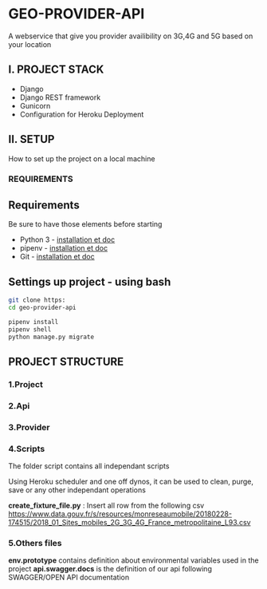 # GEO-PROVIDER-API

A webservice that give you provider availibility on 3G,4G and 5G based on your location

## I. PROJECT STACK

- Django
- Django REST framework
- Gunicorn
- Configuration for Heroku Deployment

## II. SETUP

How to set up the project on a local machine

### REQUIREMENTS

## Requirements

Be sure to have those elements before starting

- Python 3 - [installation et doc](https://wiki.python.org/moin/BeginnersGuide)
- pipenv - [installation et doc](https://virtualenv.pypa.io/en/latest/)
- Git - [installation et doc](https://git-scm.com/book/en/v2/Getting-Started-Installing-Git)

## Settings up project - using bash

```bash
git clone https:
cd geo-provider-api
```

```bash
pipenv install
pipenv shell
python manage.py migrate
```

## PROJECT STRUCTURE

### 1.Project

### 2.Api

### 3.Provider

### 4.Scripts

The folder script contains all independant scripts

Using Heroku scheduler and one off dynos, it can be used to clean, purge, save or any other independant operations

**create_fixture_file.py** : Insert all row from the following csv https://www.data.gouv.fr/s/resources/monreseaumobile/20180228-174515/2018_01_Sites_mobiles_2G_3G_4G_France_metropolitaine_L93.csv

### 5.Others files

**env.prototype** contains definition about environmental variables used in the project
**api.swagger.docs** is the definition of our api following SWAGGER/OPEN API documentation
